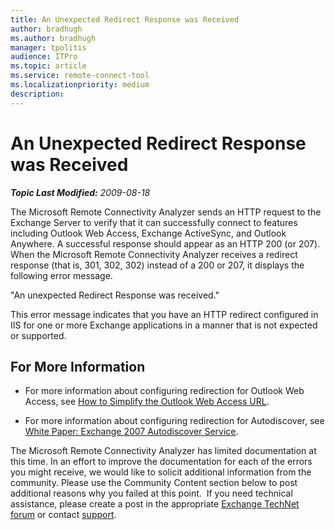 ```yaml
---
title: An Unexpected Redirect Response was Received
author: bradhugh
ms.author: bradhugh
manager: tpolitis
audience: ITPro 
ms.topic: article 
ms.service: remote-connect-tool
ms.localizationpriority: medium
description: 
---
```



# An Unexpected Redirect Response was Received


_**Topic Last Modified:** 2009-08-18_

The Microsoft Remote Connectivity Analyzer sends an HTTP request to the Exchange Server to verify that it can successfully connect to features including Outlook Web Access, Exchange ActiveSync, and Outlook Anywhere. A successful response should appear as an HTTP 200 (or 207). When the Microsoft Remote Connectivity Analyzer receives a redirect response (that is, 301, 302, 302) instead of a 200 or 207, it displays the following error message.

"An unexpected Redirect Response was received."

This error message indicates that you have an HTTP redirect configured in IIS for one or more Exchange applications in a manner that is not expected or supported.

<div>

## For More Information

  - For more information about configuring redirection for Outlook Web Access, see [How to Simplify the Outlook Web Access URL](https://go.microsoft.com/fwlink/?linkid=130623).

  - For more information about configuring redirection for Autodiscover, see [White Paper: Exchange 2007 Autodiscover Service](https://go.microsoft.com/fwlink/?linkid=85214).

The Microsoft Remote Connectivity Analyzer has limited documentation at this time. In an effort to improve the documentation for each of the errors you might receive, we would like to solicit additional information from the community. Please use the Community Content section below to post additional reasons why you failed at this point.  If you need technical assistance, please create a post in the appropriate [Exchange TechNet forum](https://go.microsoft.com/fwlink/?linkid=73420) or contact [support](https://go.microsoft.com/fwlink/?linkid=8158).

</div>

</div>

<span> </span>

</div>

</div>

</div>

